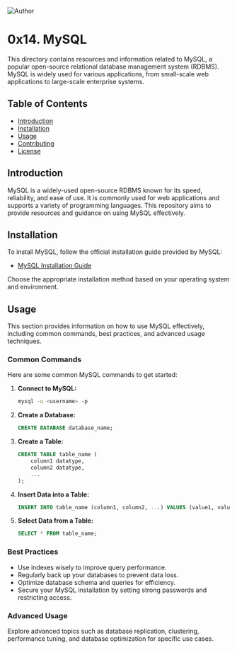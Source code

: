 ![Author](https://img.shields.io/badge/Author-Azuka%20Uteh-blue.svg)


# 0x14. MySQL

This directory contains resources and information related to MySQL, a popular open-source relational database management system (RDBMS). MySQL is widely used for various applications, from small-scale web applications to large-scale enterprise systems.

## Table of Contents

- [Introduction](#introduction)
- [Installation](#installation)
- [Usage](#usage)
- [Contributing](#contributing)
- [License](#license)

## Introduction

MySQL is a widely-used open-source RDBMS known for its speed, reliability, and ease of use. It is commonly used for web applications and supports a variety of programming languages. This repository aims to provide resources and guidance on using MySQL effectively.

## Installation

To install MySQL, follow the official installation guide provided by MySQL:

- [MySQL Installation Guide](https://dev.mysql.com/doc/)

Choose the appropriate installation method based on your operating system and environment.

## Usage

This section provides information on how to use MySQL effectively, including common commands, best practices, and advanced usage techniques.

### Common Commands

Here are some common MySQL commands to get started:

1. **Connect to MySQL:**
   ```bash
   mysql -u <username> -p
   ```

2. **Create a Database:**
   ```sql
   CREATE DATABASE database_name;
   ```

3. **Create a Table:**
   ```sql
   CREATE TABLE table_name (
       column1 datatype,
       column2 datatype,
       ...
   );
   ```

4. **Insert Data into a Table:**
   ```sql
   INSERT INTO table_name (column1, column2, ...) VALUES (value1, value2, ...);
   ```

5. **Select Data from a Table:**
   ```sql
   SELECT * FROM table_name;
   ```


### Best Practices

- Use indexes wisely to improve query performance.
- Regularly back up your databases to prevent data loss.
- Optimize database schema and queries for efficiency.
- Secure your MySQL installation by setting strong passwords and restricting access.

### Advanced Usage

Explore advanced topics such as database replication, clustering, performance tuning, and database optimization for specific use cases.

